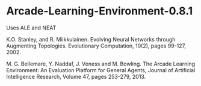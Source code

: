 # Arcade-Learning-Environment-0.8.1
Uses ALE and NEAT

K.O. Stanley, and R. Miikkulainen. Evolving Neural Networks through Augmenting Topologies. Evolutionary Computation, 10(2), pages 99-127, 2002.

M. G. Bellemare, Y. Naddaf, J. Veness and M. Bowling. The Arcade Learning Environment: An Evaluation Platform for General Agents, Journal of Artificial Intelligence Research, Volume 47, pages 253-279, 2013.
